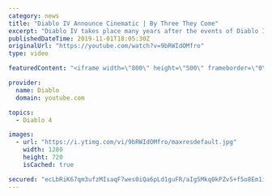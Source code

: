 ```yaml
---
category: news
title: "Diablo IV Announce Cinematic | By Three They Come"
excerpt: "Diablo IV takes place many years after the events of Diablo III, after millions have been slaughtered by the actions of the High Heavens and Burning Hells alike."
publishedDateTime: 2019-11-01T18:05:30Z
originalUrl: "https://youtube.com/watch?v=9bRWIdOMfro"
type: video

featuredContent: "<iframe width=\"800\" height=\"500\" frameborder=\"0\" src=\"https://www.youtube.com/embed/9bRWIdOMfro\" allow=\"accelerometer; autoplay; encrypted-media; gyroscope; picture-in-picture\" allowfullscreen></iframe>"

provider:
  name: Diablo
  domain: youtube.com

topics:
  - Diablo 4

images:
  - url: "https://i.ytimg.com/vi/9bRWIdOMfro/maxresdefault.jpg"
    width: 1280
    height: 720
    isCached: true

secured: "ecLbRiK67qm3ufzMIsaqF7wes0iQa6pLd1guFR/aIg5Mkq0kPZv5+f5o8Em1iJbRT0edpqDAmkRAny9+xJprvqaD9+OmaQTob14S1ZUl1IMZAg1Djqsb5qQCuvZZc6aw3YhoanOEFRooNNGD1v9dsvxkr7nFV3n8rqcxIkdQwvc/kGtFQ6035a3CJFEBUZBfitle7U9/6EBkmvZMUoD8uyZJJNh6mSKHcpJ8NuU0h2bFXER+MHuM/6SspAMoL5GIW73UEp+nXScKIFZ/oW/XZTebJY3nHqkGvxrmQKc/R1rxNNNrAlgDfvEhrnXE6XjIFSDkHHJeVtkKsIdEUH6f9ZQwT/SwhRc0SkZJkGBU9TJ7DhzTcUzL1rRKYtc7D9eZkAU4JAX0KW+ROR8DlrCO3D2NxRZWirdSCnE9E7KBheDyumfmGXqO+cOx8oZT1SvN;TCrLsgQ77bIQ2QfnxmQDOw=="
---
```


